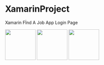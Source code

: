 # XamarinProject
Xamarin Fİnd A Job App 
Login Page
<p float="left">
  <img src="/Login.png" width="100" />
  <img src="/img2.png" width="100" /> 
  <img src="/img3.png" width="100" />
</p>


